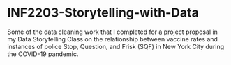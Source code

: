# INF2203-Storytelling-with-Data
Some of the data cleaning work that I completed for a project proposal in my Data Storytelling Class on the relationship between vaccine rates and instances of police Stop, Question, and Frisk (SQF) in New York City during the COVID-19 pandemic.
